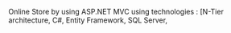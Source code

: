 Online Store by using ASP.NET MVC using technologies : [N-Tier architecture, C#, Entity Framework, SQL Server,
